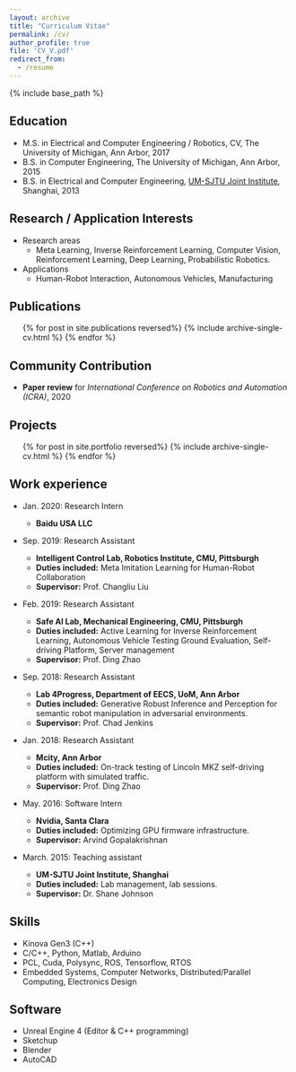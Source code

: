 ```yaml
---
layout: archive
title: "Curriculum Vitae"
permalink: /cv/
author_profile: true
file: 'CV_V.pdf'
redirect_from:
  - /resume
---
```


{% include base_path %}

## Education
* M.S. in Electrical and Computer Engineering / Robotics, CV, The University of Michigan, Ann Arbor, 2017
* B.S. in Computer Engineering, The University of Michigan, Ann Arbor, 2015
* B.S. in Electrical and Computer Engineering, [UM-SJTU Joint Institute](https://umji.sjtu.edu.cn/), Shanghai, 2013

## Research / Application Interests
* Research areas
  * Meta Learning, Inverse Reinforcement Learning, Computer Vision, Reinforcement Learning, Deep Learning, Probabilistic Robotics.
* Applications
  * Human-Robot Interaction, Autonomous Vehicles, Manufacturing

## Publications
  <ul>{% for post in site.publications reversed%}
    {% include archive-single-cv.html %}
  {% endfor %}</ul>

## Community Contribution
- **Paper review** for *International Conference on Robotics and Automation (ICRA)*, 2020

## Projects
<ul>{% for post in site.portfolio reversed%}
    {% include archive-single-cv.html %}
  {% endfor %}</ul>

## Work experience
* Jan. 2020: Research Intern
  * **Baidu USA LLC**
* Sep. 2019: Research Assistant
  * **Intelligent Control Lab, Robotics Institute, CMU, Pittsburgh**
  * **Duties included:** Meta Imitation Learning for Human-Robot Collaboration
  * **Supervisor:** Prof. Changliu Liu

* Feb. 2019: Research Assistant
  * **Safe AI Lab, Mechanical Engineering, CMU, Pittsburgh**
  * **Duties included:** Active Learning for Inverse Reinforcement Learning, Autonomous Vehicle Testing Ground Evaluation, Self-driving Platform, Server management
  * **Supervisor:** Prof. Ding Zhao

* Sep. 2018: Research Assistant
  * **Lab 4Progress, Department of EECS, UoM, Ann Arbor**
  * **Duties included:** Generative Robust Inference and Perception for semantic robot manipulation in adversarial environments.
  * **Supervisor:** Prof. Chad Jenkins

* Jan. 2018: Research Assistant
  * **Mcity, Ann Arbor**
  * **Duties included:** On-track testing of Lincoln MKZ self-driving platform with simulated traffic.
  * **Supervisor:** Prof. Ding Zhao

* May. 2016: Software Intern
  * **Nvidia, Santa Clara**
  * **Duties included:** Optimizing GPU firmware infrastructure.
  * **Supervisor:** Arvind Gopalakrishnan

* March. 2015: Teaching assistant
  * **UM-SJTU Joint Institute, Shanghai**
  * **Duties included:** Lab management, lab sessions.
  * **Supervisor:** Dr. Shane Johnson
  
## Skills
* Kinova Gen3 (C++)
* C/C++, Python, Matlab, Arduino
* PCL, Cuda, Polysync, ROS, Tensorflow, RTOS
* Embedded Systems, Computer Networks, Distributed/Parallel Computing, Electronics Design
  
## Software
* Unreal Engine 4 (Editor & C++ programming)
* Sketchup
* Blender
* AutoCAD
